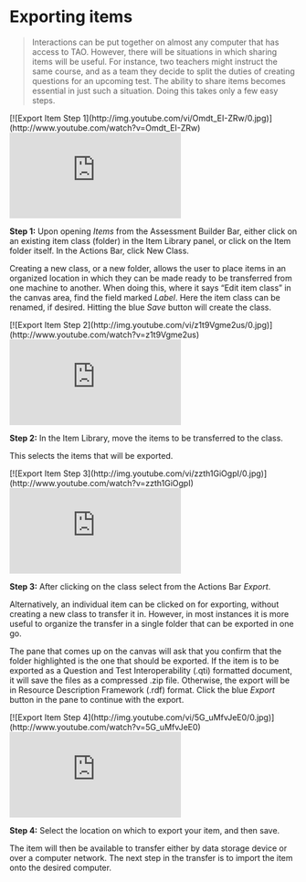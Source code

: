 # Exporting items

>Interactions can be put together on almost any computer that has access to TAO. However, there will be situations in which sharing items will be useful. For instance, two teachers might instruct the same course, and as a team they decide to split the duties of creating questions for an upcoming test. The ability to share items becomes essential in just such a situation. Doing this takes only a few easy steps.

<div class="hidden-video">
[![Export Item Step 1](http://img.youtube.com/vi/Omdt_EI-ZRw/0.jpg)](http://www.youtube.com/watch?v=Omdt_EI-ZRw)
</div>

<div class='embed-container'><iframe src="https://www.youtube.com/embed/Omdt_EI-ZRw?rel=0" frameborder="0" allowfullscreen="true"></iframe></div>

**Step 1:** Upon opening *Items* from the Assessment Builder Bar, either click on an existing item class (folder) in the Item Library panel, or click on the Item folder itself. In the Actions Bar, click New Class. 

Creating a new class, or a new folder, allows the user to place items in an organized location in which they can be made ready to be transferred from one machine to another. When doing this, where it says “Edit item class” in the canvas area, find the field marked *Label*. Here the item class can be renamed, if desired.  Hitting the blue *Save* button will create the class.

<div class="hidden-video">
[![Export Item Step 2](http://img.youtube.com/vi/z1t9Vgme2us/0.jpg)](http://www.youtube.com/watch?v=z1t9Vgme2us)
</div>

<div class='embed-container'><iframe src="https://www.youtube.com/embed/z1t9Vgme2us?rel=0" frameborder="0" allowfullscreen="true"></iframe></div>

**Step 2:** In the Item Library, move the items to be transferred to the class.

This selects the items that will be exported.

<div class="hidden-video">
[![Export Item Step 3](http://img.youtube.com/vi/zzth1GiOgpI/0.jpg)](http://www.youtube.com/watch?v=zzth1GiOgpI)
</div>

<div class='embed-container'><iframe src="https://www.youtube.com/embed/zzth1GiOgpI?rel=0" frameborder="0" allowfullscreen="true"></iframe></div>

**Step 3:** After clicking on the class select from the Actions Bar *Export*.

Alternatively, an individual item can be clicked on for exporting, without creating a new class to transfer it in. However, in most instances it is more useful to organize the transfer in a single folder that can be exported in one go.

The pane that comes up on the canvas will ask that you confirm that the folder highlighted is the one that should be exported. If the item is to be exported as a Question and Test Interoperability (.qti) formatted document, it will save the files as a compressed .zip file. Otherwise, the export will be in Resource Description Framework (.rdf) format. Click the blue *Export* button in the pane to continue with the export.

<div class="hidden-video">
[![Export Item Step 4](http://img.youtube.com/vi/5G_uMfvJeE0/0.jpg)](http://www.youtube.com/watch?v=5G_uMfvJeE0)
</div>

<div class='embed-container'><iframe src="https://www.youtube.com/embed/5G_uMfvJeE0?rel=0" frameborder="0" allowfullscreen="true"></iframe></div>

**Step 4:** Select the location on which to export your item, and then save.

The item will then be available to transfer either by data storage device or over a computer network. The next step in the transfer is to import the item onto the desired computer.
